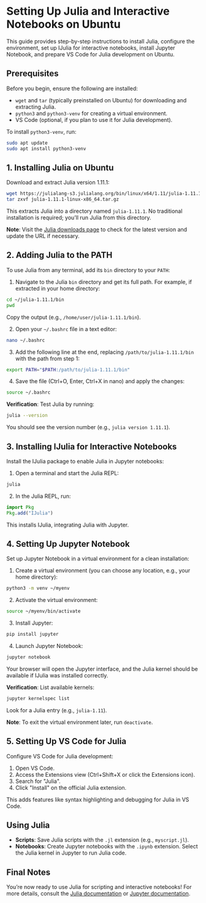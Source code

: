 # Setting Up Julia and Interactive Notebooks on Ubuntu

This guide provides step-by-step instructions to install Julia, configure the environment, set up IJulia for interactive notebooks, install Jupyter Notebook, and prepare VS Code for Julia development on Ubuntu.

## Prerequisites

Before you begin, ensure the following are installed:

- `wget` and `tar` (typically preinstalled on Ubuntu) for downloading and extracting Julia.
- `python3` and `python3-venv` for creating a virtual environment.
- VS Code (optional, if you plan to use it for Julia development).

To install `python3-venv`, run:

```bash
sudo apt update
sudo apt install python3-venv
```

## 1. Installing Julia on Ubuntu

Download and extract Julia version 1.11.1:

```bash
wget https://julialang-s3.julialang.org/bin/linux/x64/1.11/julia-1.11.1-linux-x86_64.tar.gz
tar zxvf julia-1.11.1-linux-x86_64.tar.gz
```

This extracts Julia into a directory named `julia-1.11.1`. No traditional installation is required; you’ll run Julia from this directory.

**Note**: Visit the [Julia downloads page](https://julialang.org/downloads/) to check for the latest version and update the URL if necessary.

## 2. Adding Julia to the PATH

To use Julia from any terminal, add its `bin` directory to your `PATH`:

1. Navigate to the Julia `bin` directory and get its full path. For example, if extracted in your home directory:

```bash
cd ~/julia-1.11.1/bin
pwd
```

Copy the output (e.g., `/home/user/julia-1.11.1/bin`).

2. Open your `~/.bashrc` file in a text editor:

```bash
nano ~/.bashrc
```

3. Add the following line at the end, replacing `/path/to/julia-1.11.1/bin` with the path from step 1:

```bash
export PATH="$PATH:/path/to/julia-1.11.1/bin"
```

4. Save the file (Ctrl+O, Enter, Ctrl+X in nano) and apply the changes:

```bash
source ~/.bashrc
```

**Verification**: Test Julia by running:

```bash
julia --version
```

You should see the version number (e.g., `julia version 1.11.1`).

## 3. Installing IJulia for Interactive Notebooks

Install the IJulia package to enable Julia in Jupyter notebooks:

1. Open a terminal and start the Julia REPL:

```bash
julia
```

2. In the Julia REPL, run:

```julia
import Pkg
Pkg.add("IJulia")
```

This installs IJulia, integrating Julia with Jupyter.

## 4. Setting Up Jupyter Notebook

Set up Jupyter Notebook in a virtual environment for a clean installation:

1. Create a virtual environment (you can choose any location, e.g., your home directory):

```bash
python3 -m venv ~/myenv
```

2. Activate the virtual environment:

```bash
source ~/myenv/bin/activate
```

3. Install Jupyter:

```bash
pip install jupyter
```

4. Launch Jupyter Notebook:

```bash
jupyter notebook
```

Your browser will open the Jupyter interface, and the Julia kernel should be available if IJulia was installed correctly.

**Verification**: List available kernels:

```bash
jupyter kernelspec list
```

Look for a Julia entry (e.g., `julia-1.11`).

**Note**: To exit the virtual environment later, run `deactivate`.

## 5. Setting Up VS Code for Julia

Configure VS Code for Julia development:

1. Open VS Code.
2. Access the Extensions view (Ctrl+Shift+X or click the Extensions icon).
3. Search for "Julia".
4. Click "Install" on the official Julia extension.

This adds features like syntax highlighting and debugging for Julia in VS Code.

## Using Julia

- **Scripts**: Save Julia scripts with the `.jl` extension (e.g., `myscript.jl`).
- **Notebooks**: Create Jupyter notebooks with the `.ipynb` extension. Select the Julia kernel in Jupyter to run Julia code.

## Final Notes

You’re now ready to use Julia for scripting and interactive notebooks! For more details, consult the [Julia documentation](https://docs.julialang.org/) or [Jupyter documentation](https://jupyter.org/documentation).